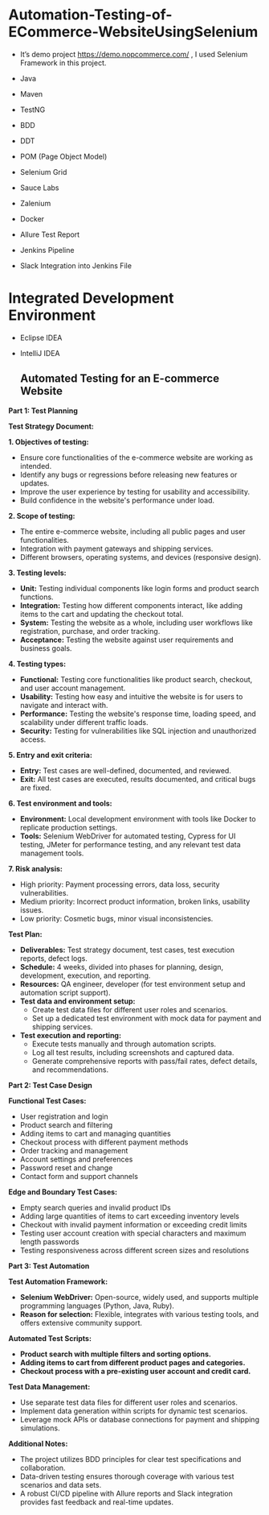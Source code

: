 # Automation-Testing-of-ECommerce-WebsiteUsingSelenium

- It’s demo project https://demo.nopcommerce.com/ , I used Selenium Framework in this project.

- Java
- Maven
- TestNG
- BDD
- DDT 
- POM (Page Object Model)
- Selenium Grid
- Sauce Labs
- Zalenium 
- Docker
- Allure Test Report
- Jenkins Pipeline
-  Slack Integration into Jenkins File

  
# Integrated Development Environment 
- Eclipse IDEA
- IntelliJ IDEA

  ## Automated Testing for an E-commerce Website

**Part 1: Test Planning**

**Test Strategy Document:**

**1. Objectives of testing:**

* Ensure core functionalities of the e-commerce website are working as intended.
* Identify any bugs or regressions before releasing new features or updates.
* Improve the user experience by testing for usability and accessibility.
* Build confidence in the website's performance under load.

**2. Scope of testing:**

* The entire e-commerce website, including all public pages and user functionalities.
* Integration with payment gateways and shipping services.
* Different browsers, operating systems, and devices (responsive design).

**3. Testing levels:**

* **Unit:** Testing individual components like login forms and product search functions.
* **Integration:** Testing how different components interact, like adding items to the cart and updating the checkout total.
* **System:** Testing the website as a whole, including user workflows like registration, purchase, and order tracking.
* **Acceptance:** Testing the website against user requirements and business goals.

**4. Testing types:**

* **Functional:** Testing core functionalities like product search, checkout, and user account management.
* **Usability:** Testing how easy and intuitive the website is for users to navigate and interact with.
* **Performance:** Testing the website's response time, loading speed, and scalability under different traffic loads.
* **Security:** Testing for vulnerabilities like SQL injection and unauthorized access.

**5. Entry and exit criteria:**

* **Entry:** Test cases are well-defined, documented, and reviewed.
* **Exit:** All test cases are executed, results documented, and critical bugs are fixed.

**6. Test environment and tools:**

* **Environment:** Local development environment with tools like Docker to replicate production settings.
* **Tools:** Selenium WebDriver for automated testing, Cypress for UI testing, JMeter for performance testing, and any relevant test data management tools.

**7. Risk analysis:**

* High priority: Payment processing errors, data loss, security vulnerabilities.
* Medium priority: Incorrect product information, broken links, usability issues.
* Low priority: Cosmetic bugs, minor visual inconsistencies.

**Test Plan:**

* **Deliverables:** Test strategy document, test cases, test execution reports, defect logs.
* **Schedule:** 4 weeks, divided into phases for planning, design, development, execution, and reporting.
* **Resources:** QA engineer, developer (for test environment setup and automation script support).
* **Test data and environment setup:**
    * Create test data files for different user roles and scenarios.
    * Set up a dedicated test environment with mock data for payment and shipping services.
* **Test execution and reporting:**
    * Execute tests manually and through automation scripts.
    * Log all test results, including screenshots and captured data.
    * Generate comprehensive reports with pass/fail rates, defect details, and recommendations.

**Part 2: Test Case Design**

**Functional Test Cases:**

* User registration and login
* Product search and filtering
* Adding items to cart and managing quantities
* Checkout process with different payment methods
* Order tracking and management
* Account settings and preferences
* Password reset and change
* Contact form and support channels

**Edge and Boundary Test Cases:**

* Empty search queries and invalid product IDs
* Adding large quantities of items to cart exceeding inventory levels
* Checkout with invalid payment information or exceeding credit limits
* Testing user account creation with special characters and maximum length passwords
* Testing responsiveness across different screen sizes and resolutions

**Part 3: Test Automation**

**Test Automation Framework:**

* **Selenium WebDriver:** Open-source, widely used, and supports multiple programming languages (Python, Java, Ruby).
* **Reason for selection:** Flexible, integrates with various testing tools, and offers extensive community support.

**Automated Test Scripts:**

* **Product search with multiple filters and sorting options.**
* **Adding items to cart from different product pages and categories.**
* **Checkout process with a pre-existing user account and credit card.**

**Test Data Management:**

* Use separate test data files for different user roles and scenarios.
* Implement data generation within scripts for dynamic test scenarios.
* Leverage mock APIs or database connections for payment and shipping simulations.


**Additional Notes:**

* The project utilizes BDD principles for clear test specifications and collaboration.
* Data-driven testing ensures thorough coverage with various test scenarios and data sets.
* A robust CI/CD pipeline with Allure reports and Slack integration provides fast feedback and real-time updates.



